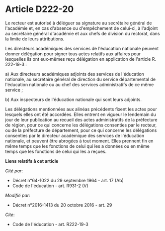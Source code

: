 # Article D222-20

Le recteur est autorisé à déléguer sa signature au secrétaire général de l'académie et, en cas d'absence ou d'empêchement de
celui-ci, à l'adjoint au secrétaire général d'académie  et aux chefs de division du rectorat, dans la limite de leurs
attributions. 

Les directeurs académiques des services de l'éducation nationale peuvent donner délégation pour signer tous actes relatifs
aux affaires pour lesquelles ils ont eux-mêmes reçu délégation en application de l'article R. 222-19-3 : 

a) Aux directeurs académiques adjoints des services de l'éducation nationale, au secrétaire général de direction du service
départemental de l'éducation nationale  ou au chef des services administratifs de ce même service ; 

b) Aux inspecteurs de l'éducation nationale qui sont leurs adjoints. 

Les délégations mentionnées aux alinéas précédents fixent les actes pour lesquels elles ont été accordées. Elles entrent en
vigueur le lendemain du jour de leur publication au recueil des actes administratifs de la préfecture de région, pour ce qui
concerne les délégations consenties par le recteur, ou de la préfecture de département, pour ce qui concerne les délégations
consenties par le directeur académique des services de l'éducation nationale, et peuvent être abrogées à tout moment. Elles
prennent fin en même temps que les fonctions de celui qui les a données ou en même temps que les fonctions de celui qui les a
reçues.

**Liens relatifs à cet article**

_Cité par_:

  - Décret n°64-1022 du 29 septembre 1964 - art. 17 (Ab)
  - Code de l'éducation - art. R931-2 (V)

_Modifié par_:

  - Décret n°2016-1413 du 20 octobre 2016 - art. 29

_Cite_:

  - Code de l'éducation - art. R222-19-3
